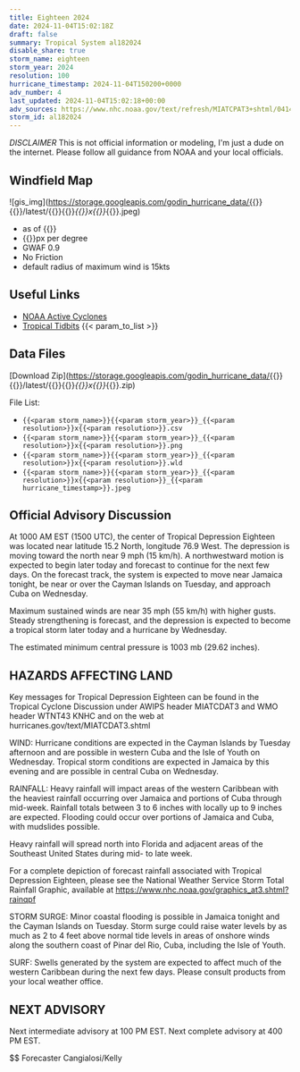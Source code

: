 ```yaml
---
title: Eighteen 2024
date: 2024-11-04T15:02:18Z
draft: false
summary: Tropical System al182024
disable_share: true
storm_name: eighteen
storm_year: 2024
resolution: 100
hurricane_timestamp: 2024-11-04T150200+0000
adv_number: 4
last_updated: 2024-11-04T15:02:18+00:00
adv_sources: https://www.nhc.noaa.gov/text/refresh/MIATCPAT3+shtml/041438.shtml;https://www.nhc.noaa.gov/refresh/graphics_at3+shtml/144237.shtml?cone
storm_id: al182024
---
```

*DISCLAIMER* This is not official information or modeling, I'm just a dude on the internet.  Please follow all guidance from NOAA and your local officials.

## Windfield Map
![gis_img](https://storage.googleapis.com/godin_hurricane_data/{{<param storm_name>}}{{<param storm_year>}}/latest/{{<param storm_name>}}{{<param storm_year>}}_{{<param resolution>}}x{{<param resolution>}}_{{<param hurricane_timestamp>}}.jpeg)

- as of {{<param last_updated>}}
- {{<param resolution>}}px per degree
- GWAF 0.9
- No Friction
- default radius of maximum wind is 15kts

## Useful Links
- [NOAA Active Cyclones](https://www.nhc.noaa.gov/)
- [Tropical Tidbits](https://www.tropicaltidbits.com/storminfo/)
{{< param_to_list >}}

## Data Files
[Download Zip](https://storage.googleapis.com/godin_hurricane_data/{{<param storm_name>}}{{<param storm_year>}}/latest/{{<param storm_name>}}{{<param storm_year>}}_{{<param resolution>}}x{{<param resolution>}}_{{<param hurricane_timestamp>}}.zip)

File List:
- `{{<param storm_name>}}{{<param storm_year>}}_{{<param resolution>}}x{{<param resolution>}}.csv`
- `{{<param storm_name>}}{{<param storm_year>}}_{{<param resolution>}}x{{<param resolution>}}.png`
- `{{<param storm_name>}}{{<param storm_year>}}_{{<param resolution>}}x{{<param resolution>}}.wld`
- `{{<param storm_name>}}{{<param storm_year>}}_{{<param resolution>}}x{{<param resolution>}}_{{<param hurricane_timestamp>}}.jpeg`


## Official Advisory Discussion
At 1000 AM EST (1500 UTC), the center of Tropical Depression 
Eighteen was located near latitude 15.2 North, longitude 76.9 West. 
The depression is moving toward the north near 9 mph (15 km/h). A 
northwestward motion is expected to begin later today and forecast 
to continue for the next few days. On the forecast track, the system 
is expected to move near Jamaica tonight, be near or over the Cayman 
Islands on Tuesday, and approach Cuba on Wednesday.
 
Maximum sustained winds are near 35 mph (55 km/h) with higher gusts. 
Steady strengthening is forecast, and the depression is expected to 
become a tropical storm later today and a hurricane by Wednesday.
 
The estimated minimum central pressure is 1003 mb (29.62 inches).
 
 
HAZARDS AFFECTING LAND
----------------------
Key messages for Tropical Depression Eighteen can be found in the 
Tropical Cyclone Discussion under AWIPS header MIATCDAT3 and WMO 
header WTNT43 KNHC and on the web at
hurricanes.gov/text/MIATCDAT3.shtml
 
WIND:  Hurricane conditions are expected in the Cayman Islands by
Tuesday afternoon and are possible in western Cuba and the Isle of 
Youth on Wednesday. Tropical storm conditions are expected in
Jamaica by this evening and are possible in central Cuba on 
Wednesday.
 
RAINFALL: Heavy rainfall will impact areas of the western Caribbean
with the heaviest rainfall occurring over Jamaica and portions of
Cuba through mid-week. Rainfall totals between 3 to 6 inches with
locally up to 9 inches are expected. Flooding could occur over
portions of Jamaica and Cuba, with mudslides possible.
 
Heavy rainfall will spread north into Florida and adjacent areas of
the Southeast United States during mid- to late week.
 
For a complete depiction of forecast rainfall associated with 
Tropical Depression Eighteen, please see the National Weather 
Service Storm Total Rainfall Graphic, available at
https://www.nhc.noaa.gov/graphics_at3.shtml?rainqpf
 
STORM SURGE:  Minor coastal flooding is possible in Jamaica tonight 
and the Cayman Islands on Tuesday. Storm surge could raise water 
levels by as much as 2 to 4 feet above normal tide levels in areas 
of onshore winds along the southern coast of Pinar del Rio, Cuba, 
including the Isle of Youth.
 
SURF:  Swells generated by the system are expected to affect much
of the western Caribbean during the next few days. Please consult
products from your local weather office.
 
 
NEXT ADVISORY
-------------
Next intermediate advisory at 100 PM EST.
Next complete advisory at 400 PM EST.
 
$$
Forecaster Cangialosi/Kelly
